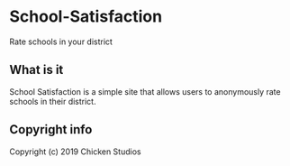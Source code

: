 # School-Satisfaction
Rate schools in your district
## What is it
School Satisfaction is a simple site that allows users to anonymously rate schools in their district.
## Copyright info
Copyright (c) 2019 Chicken Studios
